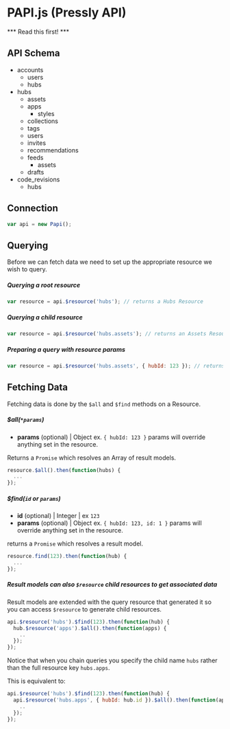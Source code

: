 PAPI.js (Pressly API)
==

*** Read this first! ***

## API Schema

* accounts
    * users
    * hubs
* hubs
    * assets
    * apps
        * styles
    * collections
    * tags
    * users
    * invites
    * recommendations
    * feeds
      * assets
    * drafts
* code_revisions
  * hubs

## Connection

```javascript
var api = new Papi();
```

## Querying

Before we can fetch data we need to set up the appropriate resource we wish to query.

##### Querying a root resource
```javascript
var resource = api.$resource('hubs'); // returns a Hubs Resource
```

##### Querying a child resource
```javascript
var resource = api.$resource('hubs.assets'); // returns an Assets Resource
```

##### Preparing a query with resource params
```javascript
var resource = api.$resource('hubs.assets', { hubId: 123 }); // returns an Assets Resource with set hub id
```

## Fetching Data

Fetching data is done by the `$all` and `$find` methods on a Resource.

##### $all(`*params`)
- **params** (optional) | Object ex. `{ hubId: 123 }`
params will override anything set in the resource.

Returns a `Promise` which resolves an Array of result models.

```javascript
resource.$all().then(function(hubs) {
  ...
});
```

##### $find(`id` or `params`)
- **id** (optional) | Integer | ex `123`
- **params** (optional) | Object ex. `{ hubId: 123, id: 1 }`
params will override anything set in the resource.

returns a `Promise` which resolves a result model.

```javascript
resource.find(123).then(function(hub) {
  ...
});
```

##### Result models can also `$resource` child resources to get associated data

Result models are extended with the query resource that generated it so you can
access `$resource` to generate child resources.

```javascript
api.$resource('hubs').$find(123).then(function(hub) {
  hub.$resource('apps').$all().then(function(apps) {
    ..
  });
});
```

Notice that when you chain queries you specify the child name `hubs` rather than the full resource key `hubs.apps`.

This is equivalent to:

```javascript
api.$resource('hubs').$find(123).then(function(hub) {
  api.$resource('hubs.apps', { hubId: hub.id }).$all().then(function(apps) {
    ..
  });
});
```

